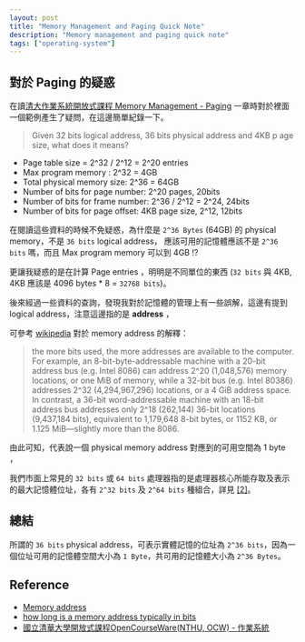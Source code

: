 ```yaml
---
layout: post
title: "Memory Management and Paging Quick Note"
description: "Memory management and paging quick note"
tags: ["operating-system"]
---
```


## 對於 Paging 的疑惑

在讀[清大作業系統開放式課程 Memory Management - Paging][3] 一章時對於裡面一個範例產生了疑問，在這邊簡單紀錄一下。

> Given 32 bits logical address, 36 bits physical address and 4KB p    age size, what does it means?

- Page table size = 2^32 / 2^12 = 2^20 entries
- Max program memory : 2^32 = 4GB
- Total physical memory size: 2^36 = 64GB
- Number of bits for page number: 2^20 pages, 20bits
- Number of bits for frame number: 2^36 / 2^12 = 2^24, 24bits
- Number of bits for page offset: 4KB page size, 2^12, 12bits

在閱讀這些資料的時候不免疑惑，為什麼是 `2^36 Bytes` (64GB) 的 physical memory，不是 `36 bits` logical address， 應該可用的記憶體應該不是 `2^36 bits` 嗎，而且 Max program memory 可以到 4GB !?

更讓我疑惑的是在計算 Page entries ，明明是不同單位的東西 (`32 bits` 與 4KB, 4KB 應該是 4096 bytes * 8 = `32768 bits`)。

後來經過一些資料的查詢，發現我對於記憶體的管理上有一些誤解，這邊有提到logical address，注意這邊指的是 **address** ，

可參考 [wikipedia][1] 對於 memory address 的解釋：

>  the more bits used, the more addresses are available to the computer. For example, an 8-bit-byte-addressable machine with a 20-bit address bus (e.g. Intel 8086) can address 2^20 (1,048,576) memory locations, or one MiB of memory, while a 32-bit bus (e.g. Intel 80386) addresses 2^32 (4,294,967,296) locations, or a 4 GiB address space. In contrast, a 36-bit word-addressable machine with an 18-bit address bus addresses only 2^18 (262,144) 36-bit locations (9,437,184 bits), equivalent to 1,179,648 8-bit bytes, or 1152 KB, or 1.125 MiB—slightly more than the 8086.

由此可知，代表說一個 physical memory address 對應到的可用空間為 1 byte ，

我們市面上常見的 `32 bits` 或 `64 bits` 處理器指的是處理器核心所能存取及表示的最大記憶體位址，各有 `2^32 bits` 及 `2^64 bits` 種組合，詳見 [\[2\]][2]。


## 總結

所謂的 `36 bits` physical address，可表示實體記憶的位址為 `2^36 bits`，因為一個位址可用的記憶體空間大小為 `1 Byte`，共可用的記憶體大小為 `2^36 Bytes`。


## Reference

- [Memory address][1]
- [how long is a memory address typically in bits][2]
- [國立清華大學開放式課程OpenCourseWare(NTHU, OCW) - 作業系統][4]

[1]: https://en.wikipedia.org/wiki/Memory_address
[2]: https://stackoverflow.com/a/21197097
[3]: http://ocw.nthu.edu.tw/ocw/index.php?page=chapter&cid=141&chid=1862&video_url=http%3A%2F%2Focw.nthu.edu.tw%2Fvideosite%2Findex.php%3Fop%3Dwatch%26id%3D4004%26filename%3D1920_1080_3072.MP4%26type%3Dview%26cid%3D141%26chid%3D1862
[4]: http://ocw.nthu.edu.tw/ocw/index.php?page=course&cid=141
